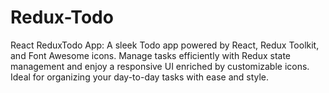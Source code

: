 # Redux-Todo
React ReduxTodo App: A sleek Todo app powered by React, Redux Toolkit, and Font Awesome icons. Manage tasks efficiently with Redux state management and enjoy a responsive UI enriched by customizable icons. Ideal for organizing your day-to-day tasks with ease and style.
